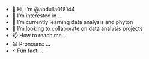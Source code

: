 - 👋 Hi, I’m @abdulla018144
- 👀 I’m interested in ...
- 🌱 I’m currently learning data analysis and phyton
- 💞️ I’m looking to collaborate on data analysis projects 
- 📫 How to reach me ...
- 😄 Pronouns: ...
- ⚡ Fun fact: ...

<!---
abdulla018144/abdulla018144 is a ✨ special ✨ repository because its `README.md` (this file) appears on your GitHub profile.
You can click the Preview link to take a look at your changes.
--->
